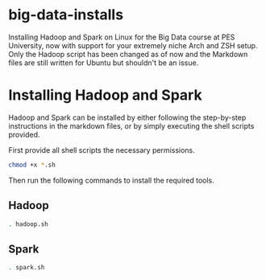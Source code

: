 # big-data-installs
Installing Hadoop and Spark on Linux for the Big Data course at PES University, now with support for your extremely niche Arch and ZSH setup.
Only the Hadoop script has been changed as of now and the Markdown files are still written for Ubuntu but shouldn't be an issue. 

# Installing Hadoop and Spark

Hadoop and Spark can be installed by either following the step-by-step instructions in the markdown files, or by simply executing the shell scripts provided. 

First provide all shell scripts the necessary permissions.
```bash
chmod +x *.sh 
```

Then run the following commands to install the required tools.

## Hadoop
```bash
. hadoop.sh
```

## Spark
```bash
. spark.sh
```
